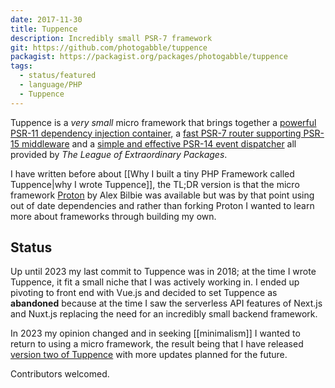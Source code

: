 ```yaml
---
date: 2017-11-30
title: Tuppence
description: Incredibly small PSR-7 framework
git: https://github.com/photogabble/tuppence
packagist: https://packagist.org/packages/photogabble/tuppence
tags:
  - status/featured
  - language/PHP
  - Tuppence
---
```


Tuppence is a _very small_ micro framework that brings together a [powerful PSR-11 dependency injection container](http://container.thephpleague.com/), a [fast PSR-7 router supporting PSR-15 middleware](http://route.thephpleague.com/) and a [simple and effective PSR-14 event dispatcher](http://event.thephpleague.com/3.0/) all provided by _The League of Extraordinary Packages_.

I have written before about [[Why I built a tiny PHP Framework called Tuppence|why I wrote Tuppence]], the TL;DR version is that the micro framework [Proton](https://web.archive.org/web/20141006222746/https://alexbilbie.com/2014/10/introducing-proton/) by Alex Bilbie was available but was by that point using out of date dependencies and rather than forking Proton I wanted to learn more about frameworks through building my own.

## Status

Up until 2023 my last commit to Tuppence was in 2018; at the time I wrote Tuppence, it fit a small niche that I was actively working in. I ended up pivoting to front end with Vue.js and decided to set Tuppence as **abandoned** because at the time I saw the serverless API features of Next.js and Nuxt.js replacing the need for an incredibly small backend framework. 

In 2023 my opinion changed and in seeking [[minimalism]] I wanted to return to using a micro framework, the result being that I have released [version two of Tuppence](https://github.com/photogabble/tuppence/releases/tag/2.0.1) with more updates planned for the future.

Contributors welcomed.
